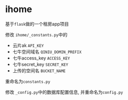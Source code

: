 # ihome
基于`flask`做的一个租房app项目

修改 `ihome/_constants.py`中的
* 云片ak
`API_KEY`
* 七牛空间域名
`QINIU_DOMIN_PREFIX`
* 七牛access_key
`ACCESS_KEY`
* 七牛secret_key
`SECRET_KEY`
* 上传的空间名
`BUCKET_NAME`

重命名为`constants.py`

修改 `_config.py`中的数据库配置信息, 并重命名为`config.py`